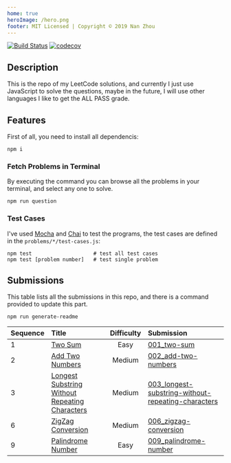 ```yaml
---
home: true
heroImage: /hero.png
footer: MIT Licensed | Copyright © 2019 Nan Zhou
---
```


[![Build Status](https://travis-ci.org/ZNspace/LeetCode.svg?branch=master)](https://travis-ci.org/ZNspace/LeetCode)
[![codecov](https://codecov.io/gh/ZNspace/LeetCode/branch/master/graph/badge.svg)](https://codecov.io/gh/ZNspace/LeetCode)

## Description
This is the repo of my LeetCode solutions, and currently I just use JavaScript to solve the questions, maybe in the future, I will use other languages I like to get the ALL PASS grade.

## Features

First of all, you need to install all dependencis:

    npm i

### Fetch Problems in Terminal

By executing the command you can browse all the problems in your terminal, and select any one to solve.

    npm run question

### Test Cases

I've used [Mocha](https://mochajs.org/) and [Chai](http://chaijs.com/) to test the programs, the test cases are defined in the `problems/*/test-cases.js`:

    npm test                    # test all test cases
    npm test [problem number]   # test single problem

## Submissions

This table lists all the submissions in this repo, and there is a command provided to update this part.

    npm run generate-readme


| Sequence | Title                                               | Difficulty | Submission                                              |
| -------- | :-------------------------------------------------- | :--------: | :------------------------------------------------------ |
| 1        | [Two Sum][1]                                        |    Easy    | [001_two-sum][2]                                        |
| 2        | [Add Two Numbers][3]                                |   Medium   | [002_add-two-numbers][4]                                |
| 3        | [Longest Substring Without Repeating Characters][5] |   Medium   | [003_longest-substring-without-repeating-characters][6] |
| 6        | [ZigZag Conversion][11]                             |   Medium   | [006_zigzag-conversion][12]                             |
| 9        | [Palindrome Number][17]                             |    Easy    | [009_palindrome-number][18]                             |

[1]: https://leetcode.com/problems/two-sum/
[2]: https://github.com/MrHuxu/leetcode/blob/master/problems/001_two-sum/index.js
[3]: https://leetcode.com/problems/add-two-numbers/
[4]: https://github.com/MrHuxu/leetcode/blob/master/problems/002_add-two-numbers/index.js
[5]: https://leetcode.com/problems/longest-substring-without-repeating-characters/
[6]: https://github.com/MrHuxu/leetcode/blob/master/problems/003_longest-substring-without-repeating-characters/index.js
[11]: https://leetcode.com/problems/zigzag-conversion/
[12]: https://github.com/MrHuxu/leetcode/blob/master/problems/006_zigzag-conversion/index.js
[17]: https://leetcode.com/problems/palindrome-number/
[18]: https://github.com/MrHuxu/leetcode/blob/master/problems/009_palindrome-number/index.js